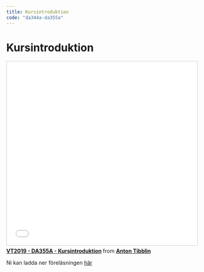 ```yaml
---
title: Kursintroduktion
code: "da344a-da355a"
---
```


# Kursintroduktion

<iframe src="//www.slideshare.net/slideshow/embed_code/key/AtMKks0hvF6uFv" width="595" height="485" frameborder="0" marginwidth="0" marginheight="0" scrolling="no" style="border:1px solid #CCC; border-width:1px; margin-bottom:5px; max-width: 100%;" allowfullscreen> </iframe> <div style="margin-bottom:5px"> <strong> <a href="//www.slideshare.net/AntonTibblin/vt2019-da355a-kursintroduktion" title="VT2019 - DA355A - Kursintroduktion" target="_blank">VT2019 - DA355A - Kursintroduktion</a> </strong> from <strong><a href="https://www.slideshare.net/AntonTibblin" target="_blank">Anton Tibblin</a></strong> </div>

Ni kan ladda ner föreläsningen [här](Kursintroduktion_2019.pdf)
